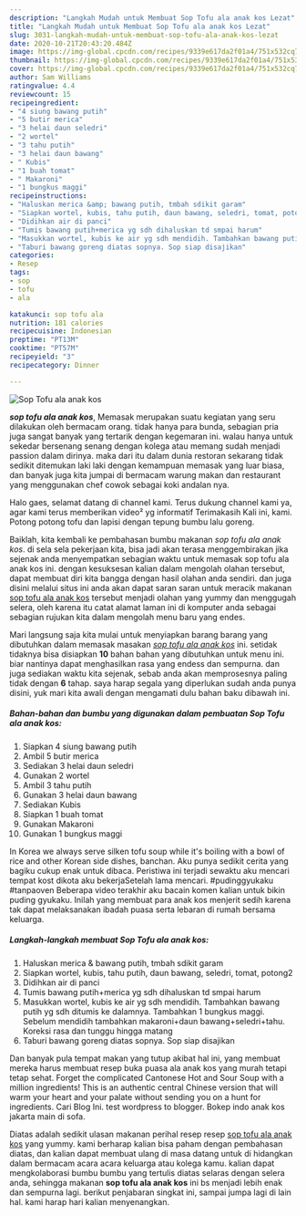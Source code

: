 ```yaml
---
description: "Langkah Mudah untuk Membuat Sop Tofu ala anak kos Lezat"
title: "Langkah Mudah untuk Membuat Sop Tofu ala anak kos Lezat"
slug: 3031-langkah-mudah-untuk-membuat-sop-tofu-ala-anak-kos-lezat
date: 2020-10-21T20:43:20.484Z
image: https://img-global.cpcdn.com/recipes/9339e617da2f01a4/751x532cq70/sop-tofu-ala-anak-kos-foto-resep-utama.jpg
thumbnail: https://img-global.cpcdn.com/recipes/9339e617da2f01a4/751x532cq70/sop-tofu-ala-anak-kos-foto-resep-utama.jpg
cover: https://img-global.cpcdn.com/recipes/9339e617da2f01a4/751x532cq70/sop-tofu-ala-anak-kos-foto-resep-utama.jpg
author: Sam Williams
ratingvalue: 4.4
reviewcount: 15
recipeingredient:
- "4 siung bawang putih"
- "5 butir merica"
- "3 helai daun seledri"
- "2 wortel"
- "3 tahu putih"
- "3 helai daun bawang"
- " Kubis"
- "1 buah tomat"
- " Makaroni"
- "1 bungkus maggi"
recipeinstructions:
- "Haluskan merica &amp; bawang putih, tmbah sdikit garam"
- "Siapkan wortel, kubis, tahu putih, daun bawang, seledri, tomat, potong2"
- "Didihkan air di panci"
- "Tumis bawang putih+merica yg sdh dihaluskan td smpai harum"
- "Masukkan wortel, kubis ke air yg sdh mendidih. Tambahkan bawang putih yg sdh ditumis ke dalamnya. Tambahkan 1 bungkus maggi. Sebelum mendidih tambahkan makaroni+daun bawang+seledri+tahu. Koreksi rasa dan tunggu hingga matang"
- "Taburi bawang goreng diatas sopnya. Sop siap disajikan"
categories:
- Resep
tags:
- sop
- tofu
- ala

katakunci: sop tofu ala 
nutrition: 181 calories
recipecuisine: Indonesian
preptime: "PT13M"
cooktime: "PT57M"
recipeyield: "3"
recipecategory: Dinner

---
```



![Sop Tofu ala anak kos](https://img-global.cpcdn.com/recipes/9339e617da2f01a4/751x532cq70/sop-tofu-ala-anak-kos-foto-resep-utama.jpg)

<b><i>sop tofu ala anak kos</i></b>, Memasak merupakan suatu kegiatan yang seru dilakukan oleh bermacam orang. tidak hanya para bunda, sebagian pria juga sangat banyak yang tertarik dengan kegemaran ini. walau hanya untuk sekedar bersenang senang dengan kolega atau memang sudah menjadi passion dalam dirinya. maka dari itu dalam dunia restoran sekarang tidak sedikit ditemukan laki laki dengan kemampuan memasak yang luar biasa, dan banyak juga kita jumpai di bermacam warung makan dan restaurant yang menggunakan chef cowok sebagai koki andalan nya.

Halo gaes, selamat datang di channel kami. Terus dukung channel kami ya, agar kami terus memberikan video² yg informatif Terimakasih Kali ini, kami. Potong potong tofu dan lapisi dengan tepung bumbu lalu goreng.

Baiklah, kita kembali ke pembahasan bumbu makanan <i>sop tofu ala anak kos</i>. di sela sela pekerjaan kita, bisa jadi akan terasa menggembirakan jika sejenak anda menyempatkan sebagian waktu untuk memasak sop tofu ala anak kos ini. dengan kesuksesan kalian dalam mengolah olahan tersebut, dapat membuat diri kita bangga dengan hasil olahan anda sendiri. dan juga disini melalui situs ini anda akan dapat saran saran untuk meracik makanan <u>sop tofu ala anak kos</u> tersebut menjadi olahan yang yummy dan menggugah selera, oleh karena itu catat alamat laman ini di komputer anda sebagai sebagian rujukan kita dalam mengolah menu baru yang endes.


Mari langsung saja kita mulai untuk menyiapkan barang barang yang dibutuhkan dalam memasak masakan <u><i>sop tofu ala anak kos</i></u> ini. setidak tidaknya bisa disiapkan <b>10</b> bahan bahan yang dibutuhkan untuk menu ini. biar nantinya dapat menghasilkan rasa yang endess dan sempurna. dan juga sediakan waktu kita sejenak, sebab anda akan memprosesnya paling tidak dengan <b>6</b> tahap. saya harap segala yang diperlukan sudah anda punya disini, yuk mari kita awali dengan mengamati dulu bahan baku dibawah ini.

<!--inarticleads1-->

##### Bahan-bahan dan bumbu yang digunakan dalam pembuatan Sop Tofu ala anak kos:

1. Siapkan 4 siung bawang putih
1. Ambil 5 butir merica
1. Sediakan 3 helai daun seledri
1. Gunakan 2 wortel
1. Ambil 3 tahu putih
1. Gunakan 3 helai daun bawang
1. Sediakan  Kubis
1. Siapkan 1 buah tomat
1. Gunakan  Makaroni
1. Gunakan 1 bungkus maggi


In Korea we always serve silken tofu soup while it&#39;s boiling with a bowl of rice and other Korean side dishes, banchan. Aku punya sedikit cerita yang bagiku cukup enak untuk dibaca. Peristiwa ini terjadi sewaktu aku mencari tempat kost dikota aku bekerjaSetelah lama mencari. #pudinggyukaku #tanpaoven Beberapa video terakhir aku bacain komen kalian untuk bikin puding gyukaku. Inilah yang membuat para anak kos menjerit sedih karena tak dapat melaksanakan ibadah puasa serta lebaran di rumah bersama keluarga. 

<!--inarticleads2-->

##### Langkah-langkah membuat Sop Tofu ala anak kos:

1. Haluskan merica &amp; bawang putih, tmbah sdikit garam
1. Siapkan wortel, kubis, tahu putih, daun bawang, seledri, tomat, potong2
1. Didihkan air di panci
1. Tumis bawang putih+merica yg sdh dihaluskan td smpai harum
1. Masukkan wortel, kubis ke air yg sdh mendidih. Tambahkan bawang putih yg sdh ditumis ke dalamnya. Tambahkan 1 bungkus maggi. Sebelum mendidih tambahkan makaroni+daun bawang+seledri+tahu. Koreksi rasa dan tunggu hingga matang
1. Taburi bawang goreng diatas sopnya. Sop siap disajikan


Dan banyak pula tempat makan yang tutup akibat hal ini, yang membuat mereka harus membuat resep buka puasa ala anak kos yang murah tetapi tetap sehat. Forget the complicated Cantonese Hot and Sour Soup with a million ingredients! This is an authentic central Chinese version that will warm your heart and your palate without sending you on a hunt for ingredients. Cari Blog Ini. test wordpress to blogger. Bokep indo anak kos jakarta main di sofa. 

Diatas adalah sedikit ulasan makanan perihal resep resep <u>sop tofu ala anak kos</u> yang yummy. kami berharap kalian bisa paham dengan pembahasan diatas, dan kalian dapat membuat ulang di masa datang untuk di hidangkan dalam bermacam acara acara keluarga atau kolega kamu. kalian dapat mengkolaborasi bumbu bumbu yang tertulis diatas selaras dengan selera anda, sehingga makanan <b>sop tofu ala anak kos</b> ini bs menjadi lebih enak dan sempurna lagi. berikut penjabaran singkat ini, sampai jumpa lagi di lain hal. kami harap hari kalian menyenangkan.
